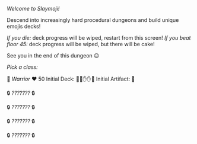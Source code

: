*Welcome to Slaymoji\!*

Descend into increasingly hard procedural dungeons and build unique emojis decks\!

*If you die:* deck progress will be wiped, restart from this screen\!
*If you beat floor 45:* deck progress will be wiped, but there will be cake\!

See you in the end of this dungeon 😉

*Pick a class:*

🔴 *Warrior* ❤️ 50
Initial Deck: 👊👊✋✋💪
Initial Artifact: 💖

🔒 *???????* 🔒

🔒 *???????* 🔒

🔒 *???????* 🔒

🔒 *???????* 🔒
